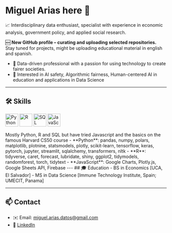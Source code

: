 # Miguel Arias here 👋
📈 Interdisciplinary data enthusiast, specialist with experience in economic analysis, government policy, and applied social research. 

🆕 **New GitHub profile – curating and uploading selected repositories.**  
Stay tuned for projects, might be uploading educational material in english and spanish.

- 🔭 Data-driven professional with a passion for using technology to create fairer societies. 
- 🌱 Interested in AI safety, Algorithmic fairness, Human-centered AI in education and applications in Data Science
---
## 🛠️ Skills

<p align="left">
  <img src="https://cdn.jsdelivr.net/gh/devicons/devicon/icons/python/python-original.svg" alt="Python" width="40" height="40"/>
  <img src="https://cdn.jsdelivr.net/gh/devicons/devicon/icons/r/r-original.svg" alt="R" width="40" height="40"/>
  <img src="https://cdn.jsdelivr.net/gh/devicons/devicon/icons/mysql/mysql-original.svg" alt="SQL" width="40" height="40"/>
  <img src="https://cdn.jsdelivr.net/gh/devicons/devicon/icons/javascript/javascript-original.svg" alt="JavaScript" width="40" height="40"/>
</p>
Mostly Python, R and SQL but have tried Javascript and the basics on the famous Harvard CS50 course
- **Python**: pandas, numpy, polars, matplotlib, plotnine, statsmodels, plotly, scikit-learn, tensorflow, keras, pytorch, jupyter, streamlit, sqlalchemy, transformers, nltk
- **R**: tidyverse, caret, forecast, lubridate, shiny, ggplot2, tidymodels, randomforest, torch, tidytext
- **JavaScript**: Google Charts, Plotly.js, Google Sheets API, Firebase
---
## 🎓 Education
- BS in Economics [UCA, El Salvador]
- MS in Data Science [Immune Technology Institute, Spain; UMECIT, Panama]

---

## 📫 Contact
- ✉️ Email: miguel.arias.datos@gmail.com
- 🔗 [LinkedIn](https://linkedin.com/in/miguelgarias95)
